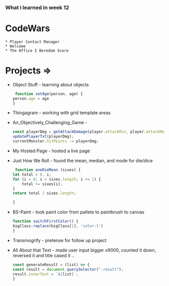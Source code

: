 ### What i learned in week 12

# CodeWars
    * Player Contact Manager
    * Welcome
    * The Office I Boredom Score

# Projects =>
* Object Stuff - learning about objects
  
    ``` javascript
     function setAge(person, age) {
    person.age = age
    }
     ```

* Thingagram - working with grid template areas

* An_Objectively_Challenging_Game - 
    ``` javascript
    const playerDmg = getAttackDamage(player.attackMin, player.attackMax);
    updatePlayerTxt(playerDmg);
    currentMonster.hitPoints -= playerDmg; 
    ``` 
* My Hosted Page - hosted a live page

* Just How We Roll - found the mean, median, and mode for die/dice
    ``` javascript
     function oneDieMean (sixes) {
    let total = 0, i;
    for (i = 0; i < sixes.length; i += 1) {
        total += sixes[i];
    }
    return total / sixes.length;

    }
     ```
* BS-Paint - took paint color from pallete to paintbrush to canvas 
    ``` javascript
    function switchFirstColor() {
    bigClass.replace(bigClass[1], 'color-1')
    }
     ```
* Transmogrify - pretense for follow up project

* All About that Text - made user input bigger x9000, counted it down, reversed it and title cased it ..
    ``` javascript
    const generateResult = (list) => {
    const result = document.querySelector(".result");
    result.innerText = `${list}`;
    }
     ```